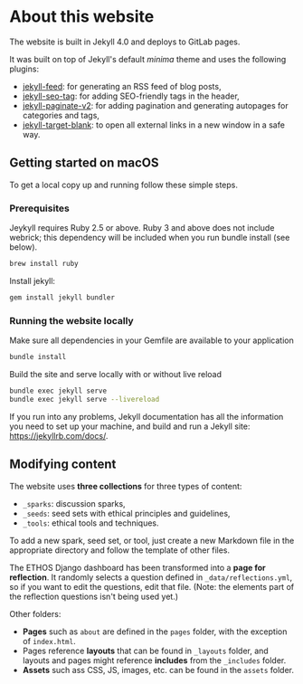# About this website

The website is built in Jekyll 4.0 and deploys to GitLab pages. 

It was built on top of Jekyll's default *minima* theme and uses the following plugins:

- [jekyll-feed](https://github.com/jekyll/jekyll-feed): for generating an RSS feed of blog posts,
- [jekyll-seo-tag](https://github.com/jekyll/jekyll-seo-tag): for adding SEO-friendly tags in the header,
- [jekyll-paginate-v2](https://github.com/sverrirs/jekyll-paginate-v2): for adding pagination and generating autopages for categories and tags,
- [jekyll-target-blank](https://keith-mifsud.me/projects/jekyll-target-blank): to open all external links in a new window in a safe way.


## Getting started on macOS

To get a local copy up and running follow these simple steps.

### Prerequisites

  Jeykyll requires Ruby 2.5 or above. Ruby 3 and above does not include webrick; this dependency will be included when you run bundle install (see below).

  ```sh
  brew install ruby
  ```  
  Install jekyll:

  ```sh
  gem install jekyll bundler
  ```

### Running the website locally

  Make sure all dependencies in your Gemfile are available to your application
  ```sh  
  bundle install
  ```
  Build the site and serve locally with or without live reload
  ```sh
  bundle exec jekyll serve
  bundle exec jekyll serve --livereload
  ```

If you run into any problems, Jekyll documentation has all the information you need to set up your machine, and build and run a Jekyll site: https://jekyllrb.com/docs/.

## Modifying content

The website uses **three collections** for three types of content:

- `_sparks`: discussion sparks,
- `_seeds`: seed sets with ethical principles and guidelines,
- `_tools`: ethical tools and techniques.

To add a new spark, seed set, or tool, just create a new Markdown file in the appropriate directory and follow the template of other files.

The ETHOS Django dashboard has been transformed into a **page for reflection**. It randomly selects a question defined in `_data/reflections.yml`, so if you want to edit the questions, edit that file. (Note: the elements part of the reflection questions isn't being used yet.)

Other folders:  
- **Pages** such as `about` are defined in the `pages` folder, with the exception of `index.html`. 
- Pages reference **layouts** that can be found in `_layouts` folder, and layouts and pages might reference **includes** from the `_includes` folder. 
- **Assets** such ass CSS, JS, images, etc. can be found in the `assets` folder. 


